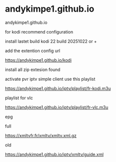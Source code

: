 # andykimpe1.github.io
andykimpe1.github.io

for kodi recommend configuration

install lastet build kodi 22 build 20251022 or +

add the extention config url

https://andykimpe1.github.io/kodi

install all zip extesion found

activate pvr iptv simple client use this playlist

https://andykimpe1.github.io/iptv/playlist/fr-kodi.m3u

playlist for vlc

https://andykimpe1.github.io/iptv/playlist/fr-vlc.m3u

epg

full

https://xmltvfr.fr/xmltv/xmltv.xml.gz

old

https://andykimpe1.github.io/iptv/xmltv/guide.xml
